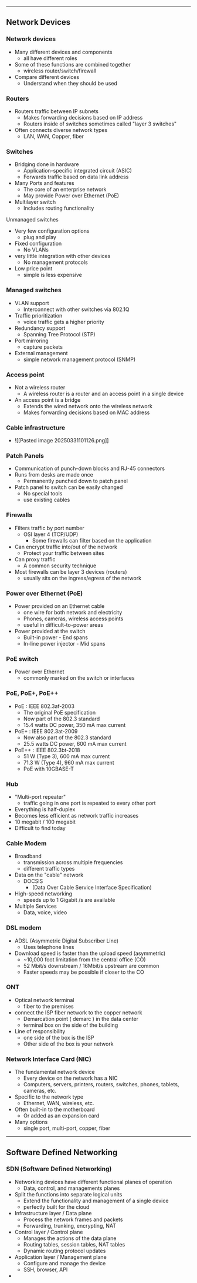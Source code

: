 
---
## Network Devices
### Network devices
- Many different devices and components
	- all have different roles
- Some of these functions are combined together
	- wireless router/switch/firewall
- Compare different devices
	- Understand when they should be used

### Routers
- Routers traffic between IP subnets
	- Makes forwarding decisions based on IP address
	- Routers inside of switches sometimes called "layer 3 switches"
- Often connects diverse network types
	- LAN, WAN, Copper, fiber

### Switches
- Bridging done in hardware
	- Application-specific integrated circuit (ASIC)
	- Forwards traffic based on data link address
- Many Ports and features
	- The core of an enterprise network
	- May provide Power over Ethernet (PoE)
- Multilayer switch
	- Includes routing functionality

Unmanaged switches
- Very few configuration options
	- plug and play
- Fixed configuration
	- No VLANs
- very little integration with other devices
	- No management protocols
- Low price point
	- simple is less expensive

### Managed switches
- VLAN support
	- Interconnect with other switches via 802.1Q
- Traffic prioritization
	- voice traffic gets a higher priority
- Redundancy support 
	- Spanning Tree Protocol (STP)
- Port mirroring
	- capture packets
- External management
	- simple network management protocol (SNMP)

### Access point
- Not a wireless router
	- A wireless router is a router and an access point in a single device
- An access point is a bridge
	- Extends the wired network onto the wireless network
	- Makes forwarding decisions based on MAC address

### Cable infrastructure
- ![[Pasted image 20250331101126.png]]

### Patch Panels
- Communication of punch-down blocks and RJ-45 connectors
- Runs from desks are made once
	- Permanently punched down to patch panel
- Patch panel to switch can be easily changed
	- No special tools 
	- use existing cables

### Firewalls
- Filters traffic by port number
	- OSI layer 4 (TCP/UDP)
		- Some firewalls can filter based on the application
- Can encrypt traffic into/out of the network
	- Protect your traffic between sites
- Can proxy traffic
	- A common security technique
- Most firewalls can be layer 3 devices (routers)
	- usually sits on the ingress/egress of the network

### Power over Ethernet (PoE)
- Power provided on an Ethernet cable
	- one wire for both network and electricity
	- Phones, cameras, wireless access points
	- useful in difficult-to-power areas
- Power provided at the switch
	- Built-in power - End spans
	- In-line power injector - Mid spans

### PoE switch
- Power over Ethernet
	- commonly marked on the switch or interfaces

### PoE, PoE+, PoE++
- PoE : IEEE 802.3af-2003
	- The original PoE specification
	- Now part of the 802.3 standard
	- 15.4 watts DC power, 350 mA max current
- PoE+ : IEEE 802.3at-2009
	- Now also part of the 802.3 standard
	- 25.5 watts DC power, 600 mA max current
- PoE++ : IEEE 802.3bt-2018
	- 51 W (Type 3), 600 mA max current
	- 71.3 W (Type 4), 960 mA max current
	- PoE with 10GBASE-T

### Hub
- "Multi-port repeater"
	- traffic going in one port is repeated to every other port
- Everything is half-duplex
- Becomes less efficient as network traffic increases
- 10 megabit / 100 megabit
- Difficult to find today

### Cable Modem
- Broadband
	- transmission across multiple frequencies
	- different traffic types
- Data on the "cable" network
	- DOCSIS
		- (Data Over Cable Service Interface Specification)
- High-speed networking
	- speeds up to 1 Gigabit /s are available
- Multiple Services
	- Data, voice, video

### DSL modem
- ADSL (Asymmetric Digital Subscriber Line)
	- Uses telephone lines
- Download speed is faster than the upload speed (asymmetric)
	- ~10,000 foot limitation from the central office (CO)
	- 52 Mbit/s downstream / 16Mbit/s upstream are common
	- Faster speeds may be possible if closer to the CO

### ONT
- Optical network terminal
	- fiber to the premises
- connect the ISP fiber network to the copper network
	- Demarcation point ( demarc ) in the data center
	- terminal box on the side of the building
- Line of responsibility
	- one side of the box is the ISP
	- Other side of the box is your network

### Network Interface Card (NIC)
- The fundamental network device
	- Every device on the network has a NIC
	- Computers, servers, printers, routers, switches, phones, tablets, cameras, etc.
- Specific to the network type
	- Ethernet, WAN, wireless, etc.
- Often built-in to the motherboard
	- Or added as an expansion card
- Many options
	- single port, multi-port, copper, fiber

---
## Software Defined Networking

### SDN (Software Defined Networking)
- Networking devices have different functional planes of operation
	- Data, control, and managements planes
- Split the functions into separate logical units
	- Extend the functionality and management of a single device
	- perfectly built for the cloud
- Infrastructure layer / Data plane
	- Process the network frames and packets
	- Forwarding, trunking, encrypting, NAT
- Control layer / Control plane
	- Manages the actions of the data plane
	- Routing tables, session tables, NAT tables
	- Dynamic routing protocol updates
- Application layer / Management plane
	- Configure and manage the device
	- SSH, browser, API
- 